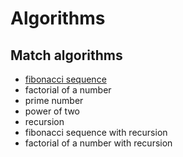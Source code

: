 # Algorithms


## Match algorithms
- [fibonacci sequence](./problems/01.fibbonacci.js)
- factorial of a number
- prime number
- power of two
- recursion
- fibonacci sequence with recursion
- factorial of a number with recursion

